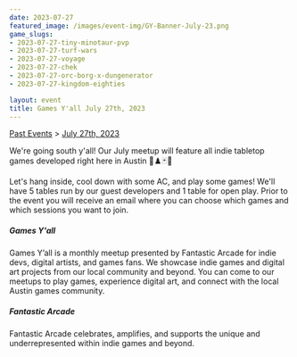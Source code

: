 ```yaml
---
date: 2023-07-27
featured_image: /images/event-img/GY-Banner-July-23.png
game_slugs:
- 2023-07-27-tiny-minotaur-pvp
- 2023-07-27-turf-wars
- 2023-07-27-voyage
- 2023-07-27-chek
- 2023-07-27-orc-borg-x-dungenerator
- 2023-07-27-kingdom-eighties

layout: event
title: Games Y'all July 27th, 2023
---
```


[Past Events](../html/events.html) > [July 27th, 2023](event-july-2023.html)

We're going south y'all! Our July meetup will feature all indie tabletop games developed right here in Austin 🎲♟️🃏🧩   
  
Let's hang inside, cool down with some AC, and play some games! We'll have 5 tables run by our guest developers and 1 table for open play. Prior to the event you will receive an email where you can choose which games and which sessions you want to join.   

##### Games Y'all

Games Y’all is a monthly meetup presented by Fantastic Arcade for indie devs, digital artists, and games fans. We showcase indie games and digital art projects from our local community and beyond. You can come to our meetups to play games, experience digital art, and connect with the local Austin games community. 

##### Fantastic Arcade

Fantastic Arcade celebrates, amplifies, and supports the unique and underrepresented within indie games and beyond.
